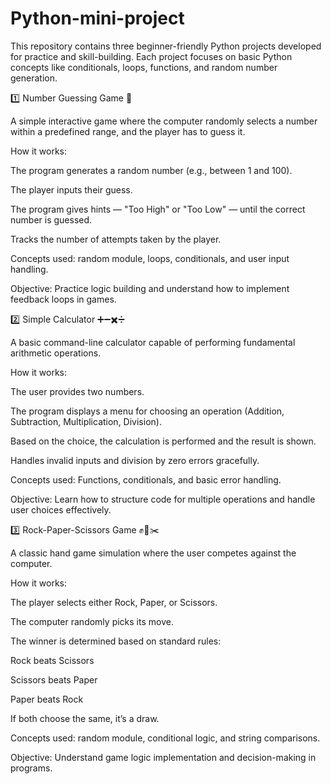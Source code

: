 # Python-mini-project

This repository contains three beginner-friendly Python projects developed for practice and skill-building. Each project focuses on basic Python concepts like conditionals, loops, functions, and random number generation.

1️⃣ Number Guessing Game 🎯

A simple interactive game where the computer randomly selects a number within a predefined range, and the player has to guess it.

How it works:

The program generates a random number (e.g., between 1 and 100).

The player inputs their guess.

The program gives hints — "Too High" or "Too Low" — until the correct number is guessed.

Tracks the number of attempts taken by the player.

Concepts used: random module, loops, conditionals, and user input handling.

Objective: Practice logic building and understand how to implement feedback loops in games.

2️⃣ Simple Calculator ➕➖✖️➗

A basic command-line calculator capable of performing fundamental arithmetic operations.

How it works:

The user provides two numbers.

The program displays a menu for choosing an operation (Addition, Subtraction, Multiplication, Division).

Based on the choice, the calculation is performed and the result is shown.

Handles invalid inputs and division by zero errors gracefully.

Concepts used: Functions, conditionals, and basic error handling.

Objective: Learn how to structure code for multiple operations and handle user choices effectively.

3️⃣ Rock-Paper-Scissors Game ✊📄✂️

A classic hand game simulation where the user competes against the computer.

How it works:

The player selects either Rock, Paper, or Scissors.

The computer randomly picks its move.

The winner is determined based on standard rules:

Rock beats Scissors

Scissors beats Paper

Paper beats Rock

If both choose the same, it’s a draw.

Concepts used: random module, conditional logic, and string comparisons.

Objective: Understand game logic implementation and decision-making in programs.
